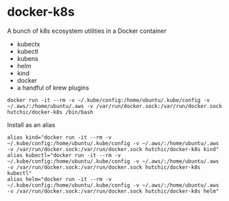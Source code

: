 # docker-k8s

A bunch of k8s ecosystem utilities in a Docker container

- kubectx
- kubectl
- kubens
- helm
- kind
- docker
- a handful of krew plugins

```
docker run -it --rm -v ~/.kube/config:/home/ubuntu/.kube/config -v ~/.aws/:/home/ubuntu/.aws -v /var/run/docker.sock:/var/run/docker.sock hutchic/docker-k8s /bin/bash
```

Install as an alias

```
alias kind="docker run -it --rm -v ~/.kube/config:/home/ubuntu/.kube/config -v ~/.aws/:/home/ubuntu/.aws -v /var/run/docker.sock:/var/run/docker.sock hutchic/docker-k8s kind"
alias kubectl="docker run -it --rm -v ~/.kube/config:/home/ubuntu/.kube/config -v ~/.aws/:/home/ubuntu/.aws -v /var/run/docker.sock:/var/run/docker.sock hutchic/docker-k8s kubectl"
alias helm="docker run -it --rm -v ~/.kube/config:/home/ubuntu/.kube/config -v ~/.aws/:/home/ubuntu/.aws -v /var/run/docker.sock:/var/run/docker.sock hutchic/docker-k8s helm"
```
